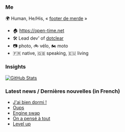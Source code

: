 ### Me

🌍 Human, He/His, « [footer de merde](https://open-time.net/post/2013/07/17/La-veritable-histoire-du-Footer-de-merde-) » 
* 🏠 https://open-time.net 
* 🛠️ Lead dev' of [dotclear](https://git.dotclear.org/dev/dotclear)
* 📷 photo, 🚲 vélo, 🏍️ moto 
* 🇫🇷 native, 🇬🇧 speaking, 🇪🇺 living

### Insights

[![GitHub Stats](https://github-readme-stats-sigma-five.vercel.app/api?username=franck-paul)](https://github.com/franck-paul)

### Latest news / Dernières nouvelles (in French)

<!-- BLOG-POST-LIST:START -->
- [J&#39;ai bien dormi !](https://open-time.net/post/2025/03/31/J-ai-bien-dormi-)
- [Oups](https://open-time.net/post/2025/03/30/Oups)
- [Engine swap](https://open-time.net/post/2025/03/29/Engine-swap)
- [On a pensé à tout](https://open-time.net/post/2025/03/28/On-a-pense-a-tout)
- [Level up](https://open-time.net/post/2025/03/27/Level-up)
<!-- BLOG-POST-LIST:END -->
